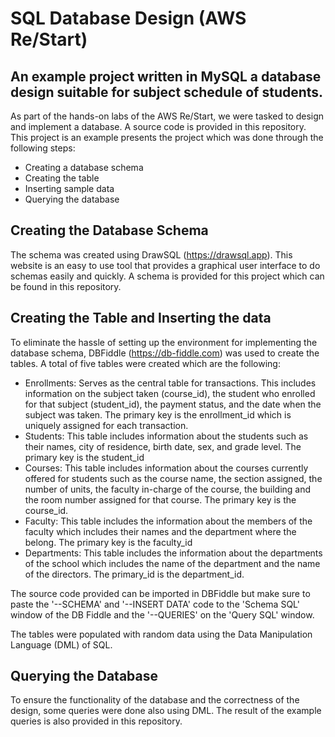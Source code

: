 # SQL Database Design (AWS Re/Start)
## An example project written in MySQL a database design suitable for subject schedule of students.

As part of the hands-on labs of the AWS Re/Start, we were tasked to design and implement a database. A source code is provided in this repository. This project is an example presents the project which was done through the following steps: 

* Creating a database schema
* Creating the table
* Inserting sample data
* Querying the database

## Creating the Database Schema

The schema was created using DrawSQL (https://drawsql.app). This website is an easy to use tool that provides a graphical user interface to do schemas easily and quickly. A schema is provided for this project which can be found in this repository.

## Creating the Table and Inserting the data

To eliminate the hassle of setting up the environment for implementing the database schema, DBFiddle (https://db-fiddle.com) was used to create the tables. A total of five tables were created which are the following: 

* Enrollments: Serves as the central table for transactions. This includes information on the subject taken (course_id), the student who enrolled for that subject (student_id), the payment status, and the date when the subject was taken. The primary key is the enrollment_id which is uniquely assigned for each transaction.
* Students: This table includes information about the students such as their names, city of residence, birth date, sex, and grade level. The primary key is the student_id
* Courses: This table includes information about the courses currently offered for students such as the course name, the section assigned, the number of units, the faculty in-charge of the course, the building and the room number assigned for that course. The primary key is the course_id.
* Faculty: This table includes the information about the members of the faculty which includes their names and the department where the belong. The primary key is the faculty_id
* Departments: This table includes the information about the departments of the school which includes the name of the department and the name of the directors. The primary_id is the department_id.

The source code provided can be imported in DBFiddle but make sure to paste the '--SCHEMA' and '--INSERT DATA' code to the 'Schema SQL' window of the DB Fiddle and the '--QUERIES' on the 'Query SQL' window.

The tables were populated with random data using the Data Manipulation Language (DML) of SQL. 

## Querying the Database

To ensure the functionality of the database and the correctness of the design, some queries were done also using DML. The result of the example queries is also provided in this repository. 

